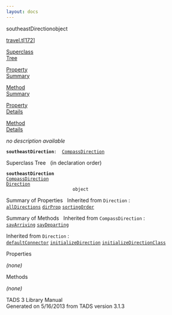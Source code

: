 ```yaml
---
layout: docs
---
```

<span class="title">southeastDirection</span><span class="type">object</span>

[travel.t](../file/travel.t.html)\[[172](../source/travel.t.html#172)\]

[Superclass  
Tree](#_SuperClassTree_)

[Property  
Summary](#_PropSummary_)

[Method  
Summary](#_MethodSummary_)

[Property  
Details](#_Properties_)

[Method  
Details](#_Methods_)



*no description available*

**`southeastDirection`**` :   `[`CompassDirection`](../object/CompassDirection.html)



<span id="_SuperClassTree_"></span>



<span class="hdln">Superclass Tree</span>   (in declaration order)



**`southeastDirection`**  
[`CompassDirection`](../object/CompassDirection.html)  
[`Direction`](../object/Direction.html)  
`                         object`  
<span id="_PropSummary_"></span>



<span class="hdln">Summary of Properties</span>  
Inherited from `Direction` :  
[`allDirections`](../object/Direction.html#allDirections) [`dirProp`](../object/Direction.html#dirProp) [`sortingOrder`](../object/Direction.html#sortingOrder)

<span id="_MethodSummary_"></span>



<span class="hdln">Summary of Methods</span>  
Inherited from `CompassDirection` :  
[`sayArriving`](../object/CompassDirection.html#sayArriving) [`sayDeparting`](../object/CompassDirection.html#sayDeparting)

Inherited from `Direction` :  
[`defaultConnector`](../object/Direction.html#defaultConnector) [`initializeDirection`](../object/Direction.html#initializeDirection) [`initializeDirectionClass`](../object/Direction.html#initializeDirectionClass)

<span id="_Properties_"></span>



<span class="hdln">Properties</span>  



*(none)* <span id="_Methods_"></span>



<span class="hdln">Methods</span>  



*(none)*



TADS 3 Library Manual  
Generated on 5/16/2013 from TADS version 3.1.3


